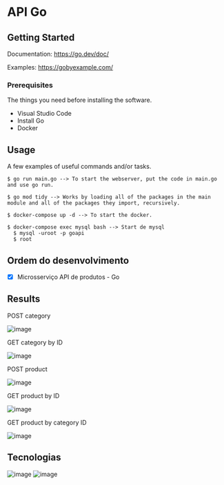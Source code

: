# API Go

## Getting Started

Documentation: https://go.dev/doc/

Examples: https://gobyexample.com/

### Prerequisites

The things you need before installing the software.

* Visual Studio Code
* Install Go
* Docker

## Usage

A few examples of useful commands and/or tasks.

```
$ go run main.go --> To start the webserver, put the code in main.go and use go run.

$ go mod tidy --> Works by loading all of the packages in the main module and all of the packages they import, recursively.

$ docker-compose up -d --> To start the docker.

$ docker-compose exec mysql bash --> Start de mysql
  $ mysql -uroot -p goapi
  $ root
```

## Ordem do desenvolvimento
- [x] Microsserviço API de produtos - Go

## Results

POST category

![image](https://github.com/bruno-silverio/goapi/assets/27282770/01f5bd40-dd33-4c52-b0f2-c20169800700)

GET category by ID

![image](https://github.com/bruno-silverio/goapi/assets/27282770/038d11e6-2c2c-4be9-b863-929ba507f4ec)

POST product

![image](https://github.com/bruno-silverio/goapi/assets/27282770/a9b806a1-5a6d-4591-89ce-02faf3dc6de3)

GET product by ID

![image](https://github.com/bruno-silverio/goapi/assets/27282770/998848cc-65e7-4629-adf2-468070afeb63)

GET product by category ID

![image](https://github.com/bruno-silverio/goapi/assets/27282770/03aab543-b639-4e5a-96e4-c9ca1cf4f858)


## Tecnologias
<p>
  
  ![image](https://github.com/bruno-silverio/goapi/assets/27282770/5d16e733-40e4-4b5d-ad56-df0d3baaf8fe)
  ![image](https://github.com/bruno-silverio/goapi/assets/27282770/9485ca6f-5b11-4243-88b1-01bceeb3457f)
  
</p>
